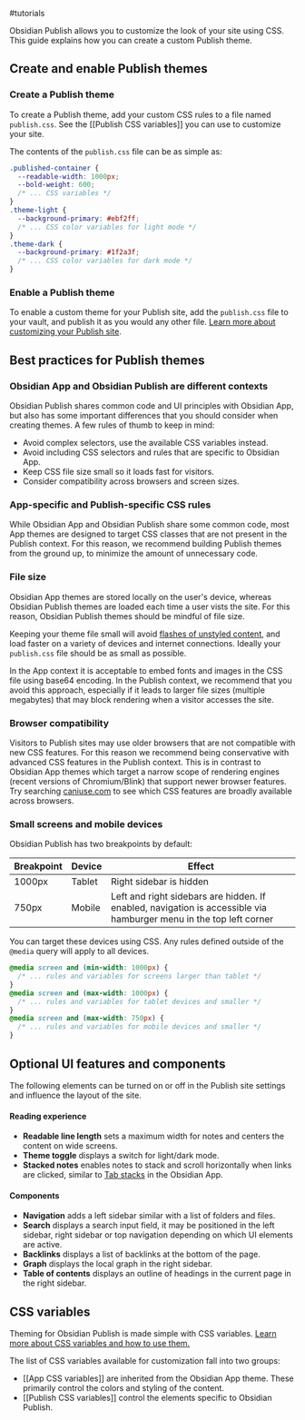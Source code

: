 #tutorials

Obsidian Publish allows you to customize the look of your site using CSS. This guide explains how you can create a custom Publish theme.

## Create and enable Publish themes

### Create a Publish theme

To create a Publish theme, add your custom CSS rules to a file named `publish.css`. See the [[Publish CSS variables]] you can use to customize your site.

The contents of the `publish.css` file can be as simple as:

```css
.published-container {
  --readable-width: 1000px;
  --bold-weight: 600;
  /* ... CSS variables */
}
.theme-light {
  --background-primary: #ebf2ff;
  /* ... CSS color variables for light mode */
}
.theme-dark {
  --background-primary: #1f2a3f;
  /* ... CSS color variables for dark mode */
}
```

### Enable a Publish theme

To enable a custom theme for your Publish site, add the `publish.css` file to your vault, and publish it as you would any other file. [Learn more about customizing your Publish site](https://help.obsidian.md/Obsidian+Publish/Customize+your+site).

## Best practices for Publish themes

### Obsidian App and Obsidian Publish are different contexts

Obsidian Publish shares common code and UI principles with Obsidian App, but also has some important differences that you should consider when creating themes. A few rules of thumb to keep in mind:

- Avoid complex selectors, use the available CSS variables instead.
- Avoid including CSS selectors and rules that are specific to Obsidian App.
- Keep CSS file size small so it loads fast for visitors.
- Consider compatibility across browsers and screen sizes.

### App-specific and Publish-specific CSS rules

While Obsidian App and Obsidian Publish share some common code, most App themes are designed to target CSS classes that are not present in the Publish context. For this reason, we recommend building Publish themes from the ground up, to minimize the amount of unnecessary code.

### File size

Obsidian App themes are stored locally on the user's device, whereas Obsidian Publish themes are loaded each time a user vists the site. For this reason, Obsidian Publish themes should be mindful of file size.

Keeping your theme file small will avoid [flashes of unstyled content](https://en.wikipedia.org/wiki/Flash_of_unstyled_content), and load faster on a variety of devices and internet connections. Ideally your `publish.css` file should be as small as possible.

In the App context it is acceptable to embed fonts and images in the CSS file using base64 encoding. In the Publish context, we recommend that you avoid this approach, especially if it leads to larger file sizes (multiple megabytes) that may block rendering when a visitor accesses the site.

### Browser compatibility

Visitors to Publish sites may use older browsers that are not compatible with new CSS features. For this reason we recommend being conservative with advanced CSS features in the Publish context. This is in contrast to Obsidian App themes which target a narrow scope of rendering engines (recent versions of Chromium/Blink) that support newer browser features. Try searching [caniuse.com](https://caniuse.com/) to see which CSS features are broadly available across browsers.

### Small screens and mobile devices

Obsidian Publish has two breakpoints by default:

| Breakpoint | Device | Effect | 
| ----------- | - | - |
| 1000px | Tablet | Right sidebar is hidden |
| 750px | Mobile | Left and right sidebars are hidden. If enabled, navigation is accessible via hamburger menu in the top left corner |

You can target these devices using CSS. Any rules defined outside of the `@media` query will apply to all devices.

```css
@media screen and (min-width: 1000px) {
  /* ... rules and variables for screens larger than tablet */
}
@media screen and (max-width: 1000px) {
  /* ... rules and variables for tablet devices and smaller */
}
@media screen and (max-width: 750px) {
  /* ... rules and variables for mobile devices and smaller */
}
```

## Optional UI features and components

The following elements can be turned on or off in the Publish site settings and influence the layout of the site.

#### Reading experience

- **Readable line length** sets a maximum width for notes and centers the content on wide screens.
- **Theme toggle** displays a switch for light/dark mode.
- **Stacked notes** enables notes to stack and scroll horizontally when links are clicked, similar to [Tab stacks](https://help.obsidian.md/User+interface/Use+tabs+in+Obsidian#Stack+tab+groups) in the Obsidian App.

#### Components

- **Navigation** adds a left sidebar similar with a list of folders and files.
- **Search** displays a search input field, it may be positioned in the left sidebar, right sidebar or top navigation depending on which UI elements are active.
- **Backlinks** displays a list of backlinks at the bottom of the page.
- **Graph** displays the local graph in the right sidebar.
- **Table of contents** displays an outline of headings in the current page in the right sidebar.

## CSS variables

Theming for Obsidian Publish is made simple with CSS variables. [Learn more about CSS variables and how to use them.](https://developer.mozilla.org/en-US/docs/Web/CSS/Using_CSS_custom_properties) 

The list of CSS variables available for customization fall into two groups:

- [[App CSS variables]] are inherited from the Obsidian App theme. These primarily control the colors and styling of the content.
- [[Publish CSS variables]] control the elements specific to Obsidian Publish.